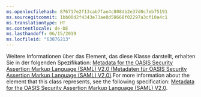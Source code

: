 ```yaml
---
ms.openlocfilehash: 876717e2f13cab7fae4c808db2e37d0c7eb75191
ms.sourcegitcommit: 1bb00d2f4343e73ae8d58668f02297a3cf10a4c1
ms.translationtype: HT
ms.contentlocale: de-DE
ms.lasthandoff: 06/15/2019
ms.locfileid: "63876213"
---
```

<span data-ttu-id="c2c4d-101">Weitere Informationen über das Element, das diese Klasse darstellt, erhalten Sie in der folgenden Spezifikation: [Metadata for the OASIS Security Assertion Markup Language (SAML) V2.0 (Metadaten für OASIS Security Assertion Markup Language (SAML) V2.0)](https://go.microsoft.com/fwlink/?LinkId=231291).</span><span class="sxs-lookup"><span data-stu-id="c2c4d-101">For more information about the element that this class represents, see the following specification: [Metadata for the OASIS Security Assertion Markup Language (SAML) V2.0](https://go.microsoft.com/fwlink/?LinkId=231291).</span></span>